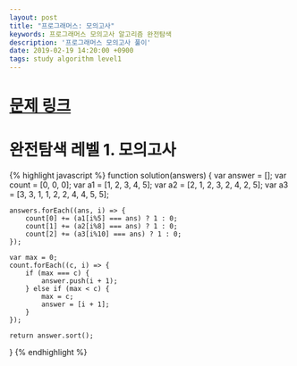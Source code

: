 ```yaml
---
layout: post
title: "프로그래머스: 모의고사"
keywords: 프로그래머스 모의고사 알고리즘 완전탐색
description: '프로그래머스 모의고사 풀이'
date: 2019-02-19 14:20:00 +0900
tags: study algorithm level1
---
```


# [문제 링크](https://programmers.co.kr/learn/courses/30/lessons/42840)

# 완전탐색 레벨 1. 모의고사

{% highlight javascript %}
function solution(answers) {
    var answer = [];
    var count = [0, 0, 0];
    var a1 = [1, 2, 3, 4, 5];
    var a2 = [2, 1, 2, 3, 2, 4, 2, 5];
    var a3 = [3, 3, 1, 1, 2, 2, 4, 4, 5, 5];
    
    answers.forEach((ans, i) => {
        count[0] += (a1[i%5] === ans) ? 1 : 0;
        count[1] += (a2[i%8] === ans) ? 1 : 0;
        count[2] += (a3[i%10] === ans) ? 1 : 0;
    });
    
    var max = 0;
    count.forEach((c, i) => {
        if (max === c) {
            answer.push(i + 1);
        } else if (max < c) {
            max = c;
            answer = [i + 1];
        }
    });
    
    return answer.sort();
}
{% endhighlight %}

